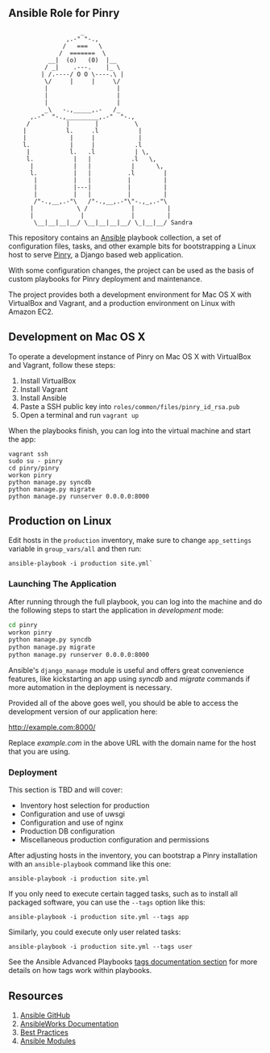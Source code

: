 ## Ansible Role for Pinry

                        _
                    ,.-" "-.,
                   /   ===   \
                  /  =======  \
               __|  (o)   (0)  |__
              / _|    .---.    |_ \
             | /.----/ O O \----.\ |
              \/     |     |     \/
              |                   |
              |                   |
              |                   |
              _\   -.,_____,.-   /_
          ,.-"  "-.,_________,.-"  "-.,
         /          |       |          \
        |           l.     .l           |
        |            |     |            |
        l.           |     |           .l
         |           l.   .l           | \,
         l.           |   |           .l   \,
          |           |   |           |      \,
          l.          |   |          .l        |
           |          |   |          |         |
           |          |---|          |         |
           |          |   |          |         |
           /"-.,__,.-"\   /"-.,__,.-"\"-.,_,.-"\
          |            \ /            |         |
          |             |             |         |
           \__|__|__|__/ \__|__|__|__/ \_|__|__/ Sandra


This repository contains an [Ansible](https://github.com/ansible/ansible)
playbook collection, a set of configuration files, tasks, and other example
bits for bootstrapping a Linux host to serve
[Pinry](https://github.com/pinry/pinry.git), a Django based web application.

With some configuration changes, the project can be used as the basis of
custom playbooks for Pinry deployment and maintenance.

The project provides both a development environment for Mac OS X with
VirtualBox and Vagrant, and a production environment on Linux with Amazon
EC2.

## Development on Mac OS X

To operate a development instance of Pinry on Mac OS X with VirtualBox and
Vagrant, follow these steps:

1. Install VirtualBox
2. Install Vagrant
3. Install Ansible
4. Paste a SSH public key into `roles/common/files/pinry_id_rsa.pub`
5. Open a terminal and run `vagrant up`

When the playbooks finish, you can log into the virtual machine and start
the app:

```
vagrant ssh
sudo su - pinry
cd pinry/pinry
workon pinry
python manage.py syncdb
python manage.py migrate
python manage.py runserver 0.0.0.0:8000
```

## Production on Linux

Edit hosts in the `production` inventory, make sure to change
`app_settings` variable in `group_vars/all` and then run:

```
ansible-playbook -i production site.yml`
```

### Launching The Application

After running through the full playbook, you can log into the machine and do
the following steps to start the application in *development* mode:

```bash
cd pinry
workon pinry
python manage.py syncdb
python manage.py migrate
python manage.py runserver 0.0.0.0:8000
```

Ansible's `django_manage` module is useful and offers great convenience
features, like kickstarting an app using *syncdb* and *migrate* commands
if more automation in the deployment is necessary.

Provided all of the above goes well, you should be able to access the
development version of our application here:

http://example.com:8000/

Replace *example.com* in the above URL with the domain name for the host
that you are using.

### Deployment

This section is TBD and will cover:

* Inventory host selection for production
* Configuration and use of uwsgi
* Configuration and use of nginx
* Production DB configuration
* Miscellaneous production configuration and permissions

After adjusting hosts in the inventory, you can bootstrap a Pinry
installation with an `ansible-playbook` command like this one:

```
ansible-playbook -i production site.yml
```

If you only need to execute certain tagged tasks, such as to install all
packaged software, you can use the `--tags` option like this:

```
ansible-playbook -i production site.yml --tags app
```

Similarly, you could execute only user related tasks:

```
ansible-playbook -i production site.yml --tags user
```

See the Ansible Advanced Playbooks [tags documentation section](http://www.ansibleworks.com/docs/playbooks2.html#tags) for more details on how tags work within playbooks.

## Resources

1. [Ansible GitHub](https://github.com/ansible/ansible)
2. [AnsibleWorks Documentation](http://www.ansibleworks.com/docs/)
3. [Best Practices](http://www.ansibleworks.com/docs/bestpractices.html)
4. [Ansible Modules](http://www.ansibleworks.com/docs/modules.html)

